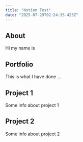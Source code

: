 ```yaml
---
title: "Notion Test"
date: "2025-07-29T02:24:35.423Z"
---
```



## About

Hi my name is


## Portfolio

This is what I have done …


## Project 1

Some info about project 1


## Project 2

Some info about project 2

